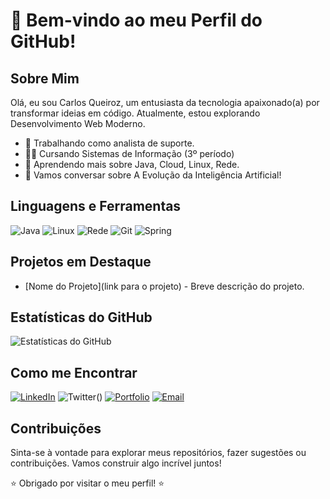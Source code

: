 <!-- Seu Nome -->
# 👋 Bem-vindo ao meu Perfil do GitHub!

## Sobre Mim
Olá, eu sou Carlos Queiroz, um entusiasta da tecnologia apaixonado(a) por transformar ideias em código. Atualmente, estou explorando Desenvolvimento Web Moderno.

- 💼 Trabalhando como analista de suporte.
- 👨‍🎓 Cursando Sistemas de Informação (3º período)
- 🌱 Aprendendo mais sobre Java, Cloud, Linux, Rede.
- 💬 Vamos conversar sobre A Evolução da Inteligência Artificial!

## Linguagens e Ferramentas
![Java](https://img.shields.io/badge/-Java-red?style=flat&logo=java&logoColor=white)
![Linux](https://img.shields.io/badge/-Linux-black?style=flat&logo=linux&logoColor=white)
![Rede](https://img.shields.io/badge/-Rede-0078d4?style=flat&logo=internet-explorer&logoColor=white)
![Git](https://img.shields.io/badge/-Git-black?style=flat-square&logo=git)
![Spring](https://img.shields.io/badge/-Spring-brightgreen?style=flat&logo=spring&logoColor=white)

## Projetos em Destaque
- [Nome do Projeto](link para o projeto) - Breve descrição do projeto.

## Estatísticas do GitHub
![Estatísticas do GitHub](https://github-readme-stats.vercel.app/api?username=QueirozCarlos&show_icons=true&hide=contribs,prs)

## Como me Encontrar
[![LinkedIn](https://img.shields.io/badge/-LinkedIn-blue?style=flat-square&logo=linkedin&logoColor=white)](https://www.linkedin.com/in/carlos-queiroz27/)
![Twitter](https://img.shields.io/badge/-Twitter-1ca0f1?style=flat-square&logo=twitter&logoColor=white)()
[![Portfolio](https://img.shields.io/badge/-Portfolio-black?style=flat-square)]()
[![Email](https://img.shields.io/badge/-Email-red?style=flat-square)](carlos.aqrodrigues@hotmail.com)

## Contribuições
Sinta-se à vontade para explorar meus repositórios, fazer sugestões ou contribuições. Vamos construir algo incrível juntos!

⭐️ Obrigado por visitar o meu perfil! ⭐️
